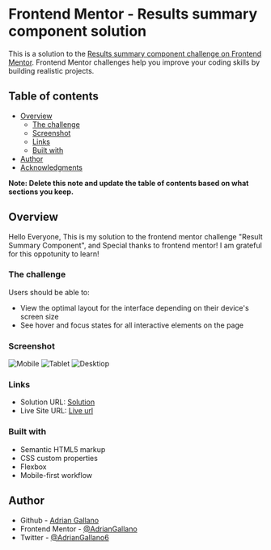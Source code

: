 # Frontend Mentor - Results summary component solution

This is a solution to the [Results summary component challenge on Frontend Mentor](https://www.frontendmentor.io/challenges/results-summary-component-CE_K6s0maV). Frontend Mentor challenges help you improve your coding skills by building realistic projects. 

## Table of contents

- [Overview](#overview)
  - [The challenge](#the-challenge)
  - [Screenshot](#screenshot)
  - [Links](#links)
  - [Built with](#built-with)
- [Author](#author)
- [Acknowledgments](#acknowledgments)

**Note: Delete this note and update the table of contents based on what sections you keep.**

## Overview

Hello Everyone, This is my solution to the frontend mentor challenge "Result Summary Component", and Special thanks to frontend mentor! I am grateful for this oppotunity to learn!

### The challenge

Users should be able to:

- View the optimal layout for the interface depending on their device's screen size
- See hover and focus states for all interactive elements on the page

### Screenshot

![Mobile](./screenshots/mobile.png)
![Tablet](./screenshots/tablet.png)
![Desktiop](./screenshots/desktop.png)

### Links

- Solution URL: [Solution](https://github.com/AdrianGallano/results-summary-component)
- Live Site URL: [Live url](https://adriangallano.github.io/results-summary-component/)


### Built with

- Semantic HTML5 markup
- CSS custom properties
- Flexbox
- Mobile-first workflow


## Author

- Github - [Adrian Gallano](https://github.com/AdrianGallano)
- Frontend Mentor - [@AdrianGallano](https://www.frontendmentor.io/profile/AdrianGallano)
- Twitter - [@AdrianGallano6](https://twitter.com/AdrianGallano6)



